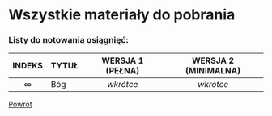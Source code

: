 # Wszystkie materiały do pobrania
### Listy do notowania osiągnięć:

| INDEKS | TYTUŁ | WERSJA 1 (PEŁNA) | WERSJA 2 (MINIMALNA) |
|:---:|:---|:---:|:---:|
| ∞ | Bóg | _wkrótce_ | _wkrótce_ |

[Powrót](index.md)
